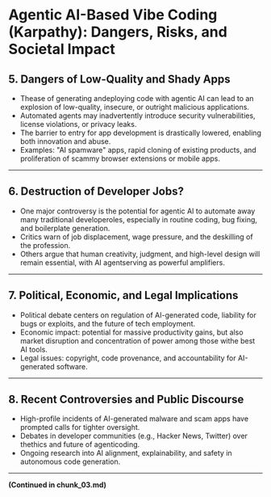 # Agentic AI-Based Vibe Coding (Karpathy): Dangers, Risks, and Societal Impact

## 5. Dangers of Low-Quality and Shady Apps
- Thease of generating andeploying code with agentic AI can lead to an explosion of low-quality, insecure, or outright malicious applications.
- Automated agents may inadvertently introduce security vulnerabilities, license violations, or privacy leaks.
- The barrier to entry for app development is drastically lowered, enabling both innovation and abuse.
- Examples: "AI spamware" apps, rapid cloning of existing products, and proliferation of scammy browser extensions or mobile apps.

---

## 6. Destruction of Developer Jobs?
- One major controversy is the potential for agentic AI to automate away many traditional developeroles, especially in routine coding, bug fixing, and boilerplate generation.
- Critics warn of job displacement, wage pressure, and the deskilling of the profession.
- Others argue that human creativity, judgment, and high-level design will remain essential, with AI agentserving as powerful amplifiers.

---

## 7. Political, Economic, and Legal Implications
- Political debate centers on regulation of AI-generated code, liability for bugs or exploits, and the future of tech employment.
- Economic impact: potential for massive productivity gains, but also market disruption and concentration of power among those withe best AI tools.
- Legal issues: copyright, code provenance, and accountability for AI-generated software.

---

## 8. Recent Controversies and Public Discourse
- High-profile incidents of AI-generated malware and scam apps have prompted calls for tighter oversight.
- Debates in developer communities (e.g., Hacker News, Twitter) over thethics and future of agenticoding.
- Ongoing research into AI alignment, explainability, and safety in autonomous code generation.

---

**(Continued in chunk_03.md)**

